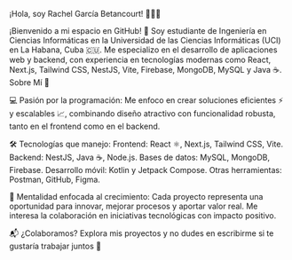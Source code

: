 
¡Hola, soy Rachel García Betancourt! 👩‍💻✨

¡Bienvenido a mi espacio en GitHub! 🚀
Soy estudiante de Ingeniería en Ciencias Informáticas en la Universidad de las Ciencias Informáticas (UCI) en La Habana, Cuba 🇨🇺. Me especializo en el desarrollo de aplicaciones web y backend, con experiencia en tecnologías modernas como React, Next.js, Tailwind CSS, NestJS, Vite, Firebase, MongoDB, MySQL y Java ☕️.
Sobre Mí 🌟

💻 Pasión por la programación: Me enfoco en crear soluciones eficientes ⚡ y escalables 📈, combinando diseño atractivo con funcionalidad robusta, tanto en el frontend como en el backend.

🛠️ Tecnologías que manejo:
Frontend: React ⚛️, Next.js, Tailwind CSS, Vite.
Backend: NestJS, Java ☕️, Node.js.
Bases de datos: MySQL, MongoDB, Firebase.
Desarrollo móvil: Kotlin y Jetpack Compose.
Otras herramientas: Postman, GitHub, Figma.

🚀 Mentalidad enfocada al crecimiento: Cada proyecto representa una oportunidad para innovar, mejorar procesos y aportar valor real. Me interesa la colaboración en iniciativas tecnológicas con impacto positivo.

📬 ¿Colaboramos?
Explora mis proyectos y no dudes en escribirme si te gustaría trabajar juntos 🤝
